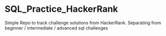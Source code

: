 # SQL_Practice_HackerRank

Simple Repo to track challenge solutions from HackerRank. Separating from beginner / intermediate / advanced sql challenges
